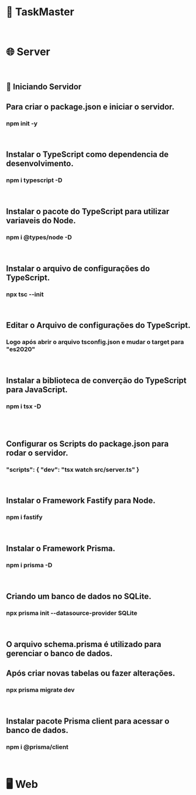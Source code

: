 <div>
  <h1>🚀 TaskMaster</h1>
  <br />
  <h1>🌐 Server</h1>
  <br />
  <h2>📡 Iniciando Servidor</h2>
  <h2>Para criar o package.json e iniciar o servidor.</h2>
  <h3>npm init -y</h3>
  <br />
  <h2>Instalar o TypeScript como dependencia de desenvolvimento.</h2>
  <h3>npm i typescript -D</h3>
  <br />
  <h2>Instalar o pacote do TypeScript para utilizar variaveis do Node.</h2>
  <h3>npm i @types/node -D</h3>
  <br />
  <h2>Instalar o arquivo de configurações do TypeScript.</h2>
  <h3>npx tsc --init</h3>
  <br />
  <h2>Editar o Arquivo de configurações do TypeScript.</h2>
  <h3>
    Logo após abrir o arquivo tsconfig.json e mudar o target para "es2020"
  </h3>
  <br />
  <h2>Instalar a biblioteca de converção do TypeScript para JavaScript.</h2>
  <h3>npm i tsx -D</h3>
  <br />
  <br />
  <h2>Configurar os Scripts do package.json para rodar o servidor.</h2>
  <h3>"scripts": { "dev": "tsx watch src/server.ts" }</h3>
  <br />
  <h2>Instalar o Framework Fastify para Node.</h2>
  <h3>npm i fastify</h3>
  <br />
  <h2>Instalar o Framework Prisma.</h2>
  <h3>npm i prisma -D</h3>
  <br />
  <h2>Criando um banco de dados no SQLite.</h2>
  <h3>npx prisma init --datasource-provider SQLite</h3>
  <br />
  <h2>O arquivo schema.prisma é utilizado para gerenciar o banco de dados.</h2>
  <h2>Após criar novas tabelas ou fazer alterações.</h2>
  <h3>npx prisma migrate dev</h3>
  <br />
  <h2>Instalar pacote Prisma client para acessar o banco de dados.</h2>
  <h3>npm i @prisma/client</h3>
  <br />
  <h1>🖥 Web</h1>
</div>

